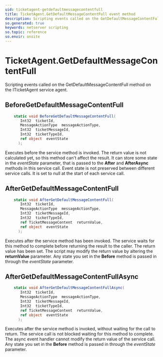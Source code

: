 ```yaml
---
uid: ticketagent-getdefaultmessagecontentfull
title: TicketAgent.GetDefaultMessageContentFull event method
description: Scripting events called on the GetDefaultMessageContentFull method on the TicketAgent service agent.
so.generated: true
keywords: netserver scripting
so.topic: reference
so.envir: onsite
---
```

# TicketAgent.GetDefaultMessageContentFull

Scripting events called on the <see cref='M:ITicketAgent.GetDefaultMessageContentFull'>GetDefaultMessageContentFull</see> method on the <see cref='ITicketAgent'>ITicketAgent</see>  service agent.

## BeforeGetDefaultMessageContentFull
```cs
    static void BeforeGetDefaultMessageContentFull(
       Int32  ticketId,
       MessageActionType  messageActionType,
       Int32  ticketMessageId,
       Int32  ticketTypeId,
       ref object  eventState
      );
```
Executes before the service method is invoked.
The return value is not calculated yet, so this method can't affect the result.
It can store some state in the *eventState* parameter, that is passed to the **After** and **AfterAsync** methods in this service call.
Event state is not preserved between different service calls. It is set to null at the start of each service call.
## AfterGetDefaultMessageContentFull
```cs
    static void AfterGetDefaultMessageContentFull(
       Int32  ticketId,
       MessageActionType  messageActionType,
       Int32  ticketMessageId,
       Int32  ticketTypeId,
       ref TicketMessageContent  returnValue,
       ref object  eventState
      );
```
Executes after the service method has been invoked. The service waits for this method to complete before returning the result to the caller.
The return value has been set. The script may modify the return value by altering the **returnValue** parameter.
Any state you set in the **Before** method is passed in through the *eventState* parameter.
## AfterGetDefaultMessageContentFullAsync
```cs
    static void AfterGetDefaultMessageContentFullAsync(
       Int32  ticketId,
       MessageActionType  messageActionType,
       Int32  ticketMessageId,
       Int32  ticketTypeId,
       ref TicketMessageContent  returnValue,
       ref object  eventState
      );
```
Executes after the service method is invoked, without waiting for the call to return.
The service call is not blocked waiting for this method to complete.
The async event handler cannot modify the return value of the service call.
Any state you set in the **Before** method is passed in through the *eventState* parameter.

